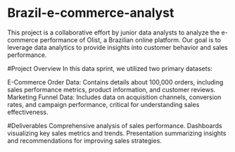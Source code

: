 # Brazil-e-commerce-analyst
This project is a collaborative effort by junior data analysts to analyze the e-commerce performance of Olist, a Brazilian online platform. Our goal is to leverage data analytics to provide insights into customer behavior and sales performance.


#Project Overview
In this data sprint, we utilized two primary datasets:

E-Commerce Order Data: Contains details about 100,000 orders, including sales performance metrics, product information, and customer reviews.
Marketing Funnel Data: Includes data on acquisition channels, conversion rates, and campaign performance, critical for understanding sales effectiveness.


#Deliverables
Comprehensive analysis of sales performance.
Dashboards visualizing key sales metrics and trends.
Presentation summarizing insights and recommendations for improving sales strategies.
